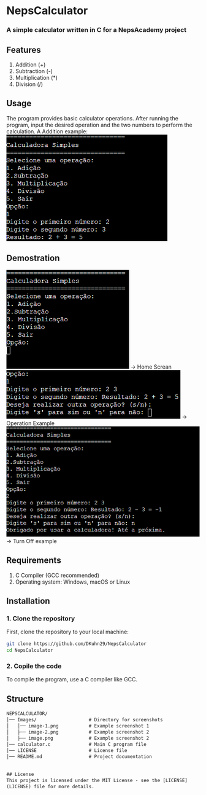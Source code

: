 # NepsCalculator
### A simple calculator written in C for a NepsAcademy project

## Features
1. Addition (+)
2. Subtraction (-)
3. Multiplication (*)
4. Division (/)

## Usage
The program provides basic calculator operations. After running the program, input the desired operation and the two numbers to perform the calculation.
A Addition example: 
![Example](Images/image-3.png)

## Demostration
![Example1](Images/image.png) -> Home Screan
![Example2](Images/image-1.png) -> Operation Example
![Example3](Images/image-2.png) -> Turn Off example


## Requirements
1. C Compiler (GCC recommended)
2. Operating system: Windows, macOS or Linux


## Installation
### 1. Clone the repository
First, clone the repository to your local machine:

```bash
git clone https://github.com/DKuhn29/NepsCalculator 
cd NepsCalculator
```
### 2. Copile the code
To compile the program, use a C compiler like GCC.

## Structure

    NEPSCALCULATOR/  
    │── Images/                   # Directory for screenshots
    │   │── image-1.png           # Example screenshot 1
    │   ├── image-2.png           # Example screenshot 2
    │   ├── image.png             # Example screenshot 2
    │── calculator.c              # Main C program file
    │── LICENSE                   # License file
    │── README.md                 # Project documentation
```

## License
This project is licensed under the MIT License - see the [LICENSE](LICENSE) file for more details.